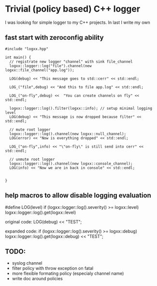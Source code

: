 # Trivial (policy based) C++ logger

I was looking for simple logger to my C++ projects. In last I write my own

fast start with zeroconfig ability
----------------------------------

    #include "logxx.hpp"

    int main() {
      // registrate new logger "channel" with sink file_channel
      logxx::logger::log("file").channel(new logxx::file_channel("app.log"));

      LOG(debug) << "This message goes to std::cerr" << std::endl;

      LOG_("file",debug) << "And this to file app.log" << std::endl;

      LOG_("on-fly",debug) <<  "You can create channels on fly" << std::endl;

      logxx::logger::log().filter(logxx::info); // setup minimal logging level
      LOG(debug) << "This message is now dropped because filter" << std::endl;

      // mute root logger
      logxx::logger::log().channel(new logxx::null_channel);
      LOG(error) << "Now is everything dropped" << std::endl;

      LOG_("on-fly",info) << "\"on-fly\" is still send into cerr" << std::endl;

      // unmute root logger
      logxx::logger::log().channel(new logxx::console_channel);
      LOG(info) << "Now we are in back in console" << std::endl;


    }

help macros to allow disable logging evaluation
------------------------------------------------

#define LOG(level) if (logxx::logger::log().severity() >= logxx::level) logxx::logger::log().get(logxx::level)

original code:
    LOG(debug) << "TEST";

expanded code:
    if (logxx::logger::log().severity() >= logxx::debug) 
        logxx::logger::log().get(logxx::debug) << "TEST";



TODO:
----
  - syslog channel
  - filter policy with throw exception on fatal
  - more flexible formating policy (especialy channel name)
  - write doc around policies

